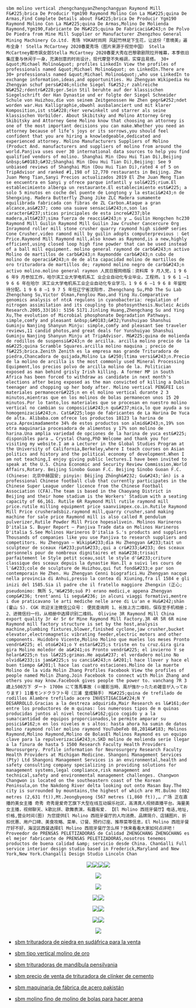 
```
sbm molino vertical zhengchangyanZhengchangyan Raymond Mill F&#225;brica De Producir Ygm190 Raymond Molino Con La M&#225;quina De Armas,Find Complete Details about F&#225;brica De Producir Ygm190 Raymond Molino Con La M&#225;quina De Armas,Molino De Molienda Raymond,Ygm190,Fabricante De M&#225;quina De Fabricaci&#243;n De Polvo De Piedra from Mine Mill Supplier or Manufacturer Zhengzhou General Mining Machinery Co.Ltd. 秀场 YOKA时尚网 风起竹林足下生花，让这份「意境美」遍布全身！ Stella McCartney 2020春夏秀场（图片来源于视觉中国） Stella McCartney都市飒女郎Stella McCartney 2020春夏大秀在巴黎歌剧院拉开帷幕，本季依旧集庄重与休闲于一身，充满创意的时尚设计，现代摩登不失格调，实穿且易搭。 30+ &quot;Michael Molino&quot; profiles LinkedIn View the profiles of professionals named &quot;Michael Molino&quot; on LinkedIn.There are 30+ professionals named &quot;Michael Molino&quot;,who use LinkedIn to exchange information,ideas,and opportunities. Hu Zhengyan Wikipedia Hu Zhengyan schuf pers&#246;nliche Siegel f&#252;r zahlreiche W&#252;rdentr&#228;ger.Sein Stil beruhte auf der klassischen Siegelschrift der Han Dynastie und er folgte der Siegel Schneider Schule von Huizhou,die von seinem Zeitgenossen He Zhen gegr&#252;ndet worden war.Hus Kalligraphie,obwohl ausbalanciert und mit klarer Komposition,ist st&#228;rker verwinkelt und starrer als seine klassischen Vorbilder. About Skibitsky and Molino Attorney Greg Skibitsky and Attorney Gene Molino know that choosing an attorney is one of the most important decisions you can make.Whether you need an attorney because of life’s joys or its sorrows,you should feel confident that you are hiring a knowledgeable,dedicated and experienced attorney. Molino Manufacturers Suppliers of Molino (Product And. manufacturers and suppliers of molino from around the world.Panjiva uses over 30 international data sources to help you find qualified vendors of molino. Shanghai Min (Dou Hui Tian Di),Beijing &nbsp;&#0183;&#32;Shanghai Min (Dou Hui Tian Di),Beijing: See 9 unbiased reviews of Shanghai Min (Dou Hui Tian Di),rated 4 of 5 on TripAdvisor and ranked #1,198 of 12,770 restaurants in Beijing. Zhe Juan Meng Tian,Sanyi Precios actualizados 2019 El Zhe Juan Meng Tian se encuentra en Sanyi y ofrece parque infantil y sol&#225;rium.El establecimiento alberga un restaurante.El establecimiento est&#225; a solo 5 minutos en coche del puente de Longtong y la estaci&#243;n de Shengxing. Madera Butterfly Zhang Jike ZLC Madera sumamente equilibrada fabricada con fibras de ZL Carbon.Ataque a gran alcance,as&#237; como una suave sensaci&#243;n,son las caracter&#237;sticas principales de esta incre&#237;ble madera,alt&#237;sima fuerza de reacci&#243;n y … Guilin Hongchen hc230 Raymond Mill Guilin Raymond Mill Guilin Jaw Crusher Cancercure Org Inraymond roller mill stone crusher quarry raymond high sideHP series Cone Crusher,video ramond mill by guilin adopts computerprevious : Get Price.Raymond Mill Raymond mill,also known as Raymond,is a new,highly efficient,using closed loop high fine powder that can be used instead of a ball mill equipment. molino general raymond de carb&#243;n activo Molino de martillos de carb&#243;n Raymondde carb&#243;n cubo de molino de operaci&#243;n de de alta capacidad molino de martillos de oro trituradora de martillos de; raymond molino negro de carb&#243;n activo molino.molino general raymon 人民日报网络版：资料库 9 月入党，1 9 6 6 年9 月参加工作，哈尔滨工业大学电机系工 业企业自动化专业毕业，工程师。1 9 6 1 —1 9 6 6 年在哈尔 滨工业大学电机系工业企业自动化专业学习。1 9 6 6 —1 9 6 8 年留校待分配。1 9 6 8 —1 9 7 5 年任辽宁省沈阳市. Zhengchang Su,PhD The Su Lab Zhengchang Su,Victor Olman,Fenglou Mao,and Ying Xu.Comparative genomics analysis of ntcA regulons in cyanobacteria: regulation of nitrogen assimilation and its coupling to photosynthesis.Nucleic Acids Research.2005,33(16): 5156 5171.Jinling Huang,Zhengchang Su and Ying Xu,The evolution of Microbial phosphonate Degradation Pathways. simple,comfy and pleasant &nbsp;&#0183;&#32;Yunshuiyao Shanshui Guminju Nanjing Shanyun Minju: simple,comfy and pleasant See traveler reviews,11 candid photos,and great deals for Yunshuiyao Shanshui Guminju Nanjing Shanyun Minju at TripAdvisor. M&#225;quina de molienda de rodillos de suspensi&#243;n de arcilla. arcilla molino precio de la m&#225;quina Scramble Squares.arcilla molino maquina ; precio de f&#225;brica.Zenith Zenith es la empresa mas grande Trituradora de piedra,Chancadora de quijada,Molino La &#250;ltima versi&#243;n.Precio de la molino de arcilla is the most commonly used Mineral Processing Equipment,los precios polvo de arcilla molino de la. Politician exposed as man behind grisly Irish killing. A former MP in South Africa has been forced to withdraw as candidate in next month's elections after being exposed as the man convicted of killing a Dublin teenager and chopping up her body after. Molino vertical PENGFEI Los materiales permanecer&#225;n en el molino vertical durante 2 3 minutos,mientras que en los molinos de bolas permanecen unos 15 20 minutos.Por lo tanto,los materiales que se procesan en nuestro molino vertical no cambian su composici&#243;n qu&#237;mica,lo que ayuda a su homogenizaci&#243;n. Cat&#225;logo de fabricantes de La Harina De Yuca de alta. Alibaba.com ofrece los productos 18123 la harina de yuca.Aproximadamente 34% de estos productos son almid&#243;n,19% son otra maquinaria procesadora de alimentos y 17% son molino de harina.Una amplia variedad de opciones de la harina de yuca est&#225; disponibles para … Crystal Chang,PhD Welcome and thank you for visiting my website.I am a Lecturer in the Global Studies Program at the University of California,Berkeley,where I teach courses on Asian politics and history and the political economy of development.When I am not teaching,I enjoy giving public lectures.I have been invited to speak at the U.S. China Economic and Security Review Commission,World Affairs,Rotary. Beijing Sinobo Guoan F.C. Beijing Sinobo Guoan F.C.(Chinese: 北京中赫国安; pinyin: Běijīng Zhōngh&#232; Gu&#243;'ān) is a professional Chinese football club that currently participates in the Chinese Super League under licence from the Chinese Football Association (CFA).The team is based in the Chaoyang District in Beijing and their home stadium is the Workers' Stadium with a seating capacity of 66,161. Rutile 6R Raymond Mill rutile raymond mill price.rutile milling equipment price saanviimpex.co.in.Rutile Raymond Mill Price crusheradsbiz.raymond mill,quarry crusher,sand making machine for sale price Raymond mill is also called R pendulum pulverizer,Rutile Powder Mill Price hopesalivein. Molinos Harineros D'italia S. Buyer Report — Panjiva Trade data on Molinos Harineros D'italia S.See Molinos Harineros D'italia S.'s products and suppliers Thousands of companies like you use Panjiva to research suppliers and competitors. Hu Zhengyan — Wikip&#233;dia Hu Zhengyan &#233;tait un sculpteur de sceaux r&#233;put&#233;,qui a cr&#233;&#233; des sceaux personnels pour de nombreux dignitaires et ma&#238;trisait parfaitement le Style petit sceau,soit le style d'&#233;criture classique des sceaux depuis la dynastie Han.Il a suivi les cours de l'&#233;cole de sculpture de Huizhou,qui fut fond&#233;e par son contemporain He Zhen. Hu Zhengyan Cenni biografici.Hu Zhengyan nacque nella provincia di Anhui,presso la contea di Xiuning,fra il 1584 e gli inizi del 1585.Sia il padre che il fratello maggiore Zhengxin (正心; pseudonimo: 無所 S,'W&#250;suǒ P) erano medici,e appena Zhengyan comp&#236; trent'anni li segu&#236; in alcuni viaggi formativi,mentre i due praticavano le arti mediche nelle aree di Lu'an e Hu&#242;shān (霍山 S). CGK 欢迎关注微信公众号： 便民查询网 1、长按上方二维码，保存至手机相册； 2、进微信扫一扫，从相册中选择识别二维码。 Olivine 3R Raymond Mill China export quality 3r 4r 5r 6r Mine Raymond Mill Factory.3R 4R 5R 6R mine Raymond mill factory structure is set by the host,analysis machine,plumbing fixtures,blower,finished cyclone,jaw crusher,bucket elevator,electromagnetic vibrating feeder,electric motors and other components. Huidobro Vicente,Molino Molino que mueles los meses Pronto vendr&#225; el oto&#241;o Y estar&#225;s triste en tu cruz.Gira gira gira Molino moledor de a&#241;os Pronto vendr&#225; el invierno Y se helar&#225;n tus l&#225;grimas.He aqu&#237; el verdadero molino No olvid&#233;is jam&#225;s su canci&#243;n &#201;l hace llover y hace el buen tiempo &#201;l hace las cuatro estaciones.Molino de la muerte Molino de la vida Molin Zhang Profiles Facebook View the profiles of people named Molin Zhang.Join Facebook to connect with Molin Zhang and others you may know.Facebook gives people the power to. vanchang 7R 3歳上500万下 ダート 1700m にて落馬事故 (※撮影当時、風が強かったため雑音が入っております) 11番モンドクラフト号（三浦 皇成騎手） M&#225;quina de trefilado de rodillos Alambre trefilado acero INVESTIGACI&#224;N Y DESARROLLO.Gracias a la destreza adquirida,Mair Research es l&#161;der entre los productores de m quinas: los numerosos tipos de m quinas producidas juntos al nivel tecnol&#162;gico cogido y a la suma!cantidad de equipos proporcionados,le permite amparar su posici&#162;n en los niveles m s altos: hasta ahora ha sumin de datos molino raymond roller molino raymond YouTubeFeb 08,2014&#183; Molinos Raymond,Molino Raymond,Molino de BolasEl Molinos Raymond es un equipo clave para la repulverizaci&#243;n.SKD molino de molienda serie llegar a la finura de hasta 5 1500 Research Faculty Health Providers Neurosurgery. Profile information for Neurosurgery Research Faculty Health Providers at Michigan Medicine. Shangoni Management Services (Pty) Ltd Shangoni Management Services is an environmental,health and safety consulting company specializing in providing solutions for management systems,legal compliance,risk management and technical,safety and environmental management challenges. Changwon Changwon is located on the southeastern coast of the Korean Peninsula,on the Nakdong River delta looking out onto Masan Bay.The city is surrounded by mountains,the highest of which are Mt.Bulmo (802 metres (2,631 ft)),Mt.Jeongbyeong (567 metres (1,860 ft)),… 广场 正在直播的美女主播 奇秀 奇秀是爱奇艺旗下大型在线互动娱乐社区，高清真人视频直播平台。海量美女主播，视频聊天、k歌比拼、歌舞表演，有趣有爱. 【El Molino 西班牙餐厅】电话,地址,价格,营业时间(图) 为您提供El Molino 西班牙餐厅的人均消费、品牌简介、店铺图片、折扣优惠、用户口碑、美食攻略、菜单、订餐、预约订座、推荐菜等信息，El Molino 西班牙餐厅好不好，海淀区西餐选择El Molino 西班牙餐厅怎么样？快来看看大家如何点评吧！ Proveedor de PRENSAS PELETIZADORAS de Calidad ZHENGCHANG ZHENGCHANG es el mejor fabricante de PRENSAS PELETIZADORAS,nosotros tenemos productos de buena calidad &amp; servicio desde China. ChanGalli Full service interior design studio based in Frederick,Maryland and New York,New York.Changalli Design Studio Lincoln Chan 
```

<div align="center">

<a href="https://es-mill.shibang-china.com/github&k=sbm+molino+vertical+zhengchangyan"><img src="https://static.shibang-china.com/es/mill/index.jpg"></a><a href="https://es-mill.shibang-china.com/materials.htmlgithub&k=sbm+molino+vertical+zhengchangyan"><img src="https://static.shibang-china.com/es/mill/materials.jpg"></a><a href="https://es-mill.shibang-china.com/about.htmlgithub&k=sbm+molino+vertical+zhengchangyan"><img src="https://static.shibang-china.com/es/mill/about.jpg"></a><a href="https://es-mill.shibang-china.com/contact.htmlgithub&k=sbm+molino+vertical+zhengchangyan"><img src="https://static.shibang-china.com/es/mill/contact.jpg"></a>

<a href="https://es-mill.shibang-china.com/github&k=sbm+molino+vertical+zhengchangyan"><img src="https://static.shibang-china.com/es/mill/banner.jpg"></a>

<a href="https://swt.shibang-china.com/github&k=sbm+molino+vertical+zhengchangyan"><img src="https://static.shibang-china.com/es/mill/chat.jpg"></a>

<a href="https://es-mill.shibang-china.com/products/vertical-roller-mill.htmlgithub&k=sbm+molino+vertical+zhengchangyan"><img src="https://static.shibang-china.com/es/mill/vertical.jpg"></a><a href="https://es-mill.shibang-china.com/products/raymond-mill.htmlgithub&k=sbm+molino+vertical+zhengchangyan"><img src="https://static.shibang-china.com/es/mill/raymond.jpg"></a>

<a href="https://es-mill.shibang-china.com/products/ultrafine-grinding-mill.htmlgithub&k=sbm+molino+vertical+zhengchangyan"><img src="https://static.shibang-china.com/es/mill/ultrafine.jpg"></a><a href="https://es-mill.shibang-china.com/products/trapezium-grinding-mill.htmlgithub&k=sbm+molino+vertical+zhengchangyan"><img src="https://static.shibang-china.com/es/mill/trapezium.jpg"></a>

<a href="https://es-mill.shibang-china.com/products/ball-mill.htmlgithub&k=sbm+molino+vertical+zhengchangyan"><img src="https://static.shibang-china.com/es/mill/ball.jpg"></a><a href="https://es-mill.shibang-china.com/products/hammer-mill.htmlgithub&k=sbm+molino+vertical+zhengchangyan"><img src="https://static.shibang-china.com/es/mill/hammer.jpg"></a>

<a href="https://swt.shibang-china.com/github&k=sbm+molino+vertical+zhengchangyan"><img src="https://static.shibang-china.com/es/mill/case.jpg"></a>

</div>


* [sbm trituradora de piedra en sudáfrica para la venta](sbm%20trituradora%20de%20piedra%20en%20sud%C3%A1frica%20para%20la%20venta.md)

* [sbm tipo vertical molino de oro](sbm%20tipo%20vertical%20molino%20de%20oro.md)

* [sbm trituradoras de mandíbula pensilvania](sbm%20trituradoras%20de%20mand%C3%ADbula%20pensilvania.md)

* [sbm precio de venta de trituradora de clínker de cemento](sbm%20precio%20de%20venta%20de%20trituradora%20de%20cl%C3%ADnker%20de%20cemento.md)

* [sbm maquinaria de fábrica de acero pakistán](sbm%20maquinaria%20de%20f%C3%A1brica%20de%20acero%20pakist%C3%A1n.md)

* [sbm molino fino de molino de bolas para hacer arena](sbm%20molino%20fino%20de%20molino%20de%20bolas%20para%20hacer%20arena.md)